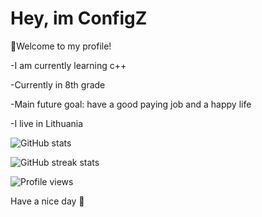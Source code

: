 # Hey, im ConfigZ


👋Welcome to my profile!

-I am currently learning c++

-Currently in 8th grade

-Main future goal: have a good paying job and a happy life

-I live in Lithuania



![GitHub stats](https://github-readme-stats.vercel.app/api?username=ConfigZ1&show_icons=true&count_private=true&theme=tokyonight)


![GitHub streak stats](https://github-readme-streak-stats.herokuapp.com/?user=ConfigZ1)  

![Profile views](https://gpvc.arturio.dev/ConfigZ1)

Have a nice day 👋

